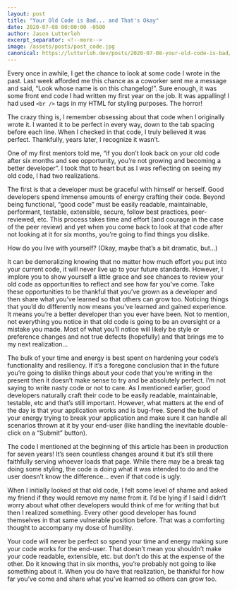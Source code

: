 ```yaml
---
layout: post
title: "Your Old Code is Bad... and That's Okay"
date: 2020-07-08 00:00:00 -0500
author: Jason Lutterloh
excerpt_separator: <!--more-->
image: /assets/posts/post_code.jpg
canonical: https://lutterloh.dev/posts/2020-07-08-your-old-code-is-bad/
---
```


Every once in awhile, I get the chance to look at some code I wrote in the past. Last week afforded me this chance as a coworker sent me a message and said, “Look whose name is on this changelog!”. Sure enough, it was some front end code I had written my first year on the job. It was appalling! I had used `<br />` tags in my HTML for styling purposes. The horror!

The crazy thing is, I remember obsessing about that code when I originally wrote it. I wanted it to be perfect in every way, down to the tab spacing before each line. When I checked in that code, I truly believed it was perfect. Thankfully, years later, I recognize it wasn’t.

One of my first mentors told me, “if you don’t look back on your old code after six months and see opportunity, you’re not growing and becoming a better developer”. I took that to heart but as I was reflecting on seeing my old code, I had two realizations.

The first is that a developer must be graceful with himself or herself. Good developers spend immense amounts of energy crafting their code. Beyond being functional, “good code” must be easily readable, maintainable, performant, testable, extensible, secure, follow best practices, peer-reviewed, etc. This process takes time and effort (and courage in the case of the peer review) and yet when you come back to look at that code after not looking at it for six months, you’re going to find things you dislike.

How do you live with yourself? (Okay, maybe that’s a bit dramatic, but...)

It can be demoralizing knowing that no matter how much effort you put into your current code, it will never live up to your future standards. However, I implore you to show yourself a little grace and see chances to review your old code as opportunities to reflect and see how far you’ve come. Take these opportunities to be thankful that you’ve grown as a developer and then share what you’ve learned so that others can grow too. Noticing things that you’d do differently now means you’ve learned and gained experience. It means you’re a better developer than you ever have been. Not to mention, not everything you notice in that old code is going to be an oversight or a mistake you made. Most of what you’ll notice will likely be style or preference changes and not true defects (hopefully) and that brings me to my next realization…

The bulk of your time and energy is best spent on hardening your code’s functionality and resiliency. If it’s a foregone conclusion that in the future you’re going to dislike things about your code that you’re writing in the present then it doesn’t make sense to try and be absolutely perfect. I’m not saying to write nasty code or not to care. As I mentioned earlier, good developers naturally craft their code to be easily readable, maintainable, testable, etc and that’s still important. However, what matters at the end of the day is that your application works and is bug-free. Spend the bulk of your energy trying to break your application and make sure it can handle all scenarios thrown at it by your end-user (like handling the inevitable double-click on a “Submit” button).

The code I mentioned at the beginning of this article has been in production for seven years! It’s seen countless changes around it but it’s still there faithfully serving whoever loads that page. While there may be a break tag doing some styling, the code is doing what it was intended to do and the user doesn’t know the difference… even if that code is ugly.

When I initially looked at that old code, I felt some level of shame and asked my friend if they would remove my name from it. I’d be lying if I said I didn’t worry about what other developers would think of me for writing that but then I realized something. Every other good developer has found themselves in that same vulnerable position before. That was a comforting thought to accompany my dose of humility.

Your code will never be perfect so spend your time and energy making sure your code works for the end-user. That doesn’t mean you shouldn’t make your code readable, extensible, etc. but don't do this at the expense of the other. Do it knowing that in six months, you’re probably not going to like something about it. When you do have that realization, be thankful for how far you’ve come and share what you’ve learned so others can grow too.
